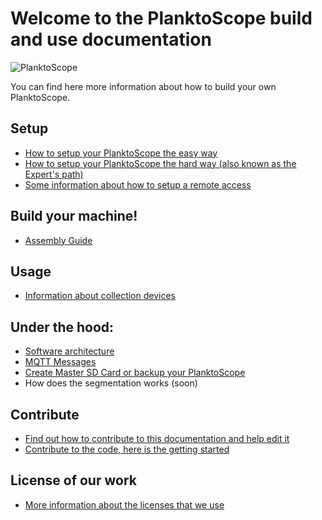 # Welcome to the PlanktoScope build and use documentation

![PlanktoScope](readme/planktoscope_cad.webp)

You can find here more information about how to build your own PlanktoScope.

## Setup

 - [How to setup your PlanktoScope the easy way](easy_install.md)
 - [How to setup your PlanktoScope the hard way (also known as the Expert's path)](expert_setup.md)
 - [Some information about how to setup a remote access](remote_access.md)

## Build your machine!
 - [Assembly Guide](assembly_guide.md)
 
## Usage
 - [Information about collection devices](collection_devices.md)

## Under the hood:
 - [Software architecture](software_architecture.md)
 - [MQTT Messages](mqtt_messages.md)
 - [Create Master SD Card or backup your PlanktoScope](create_sd.md)
 - How does the segmentation works (soon)

## Contribute
 - [Find out how to contribute to this documentation and help edit it](edit_this_doc.md)
 - [Contribute to the code, here is the getting started](edit_the_code.md)

## License of our work
 - [More information about the licenses that we use](license.md)